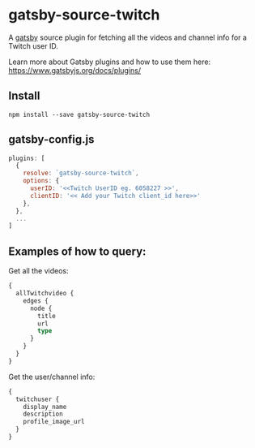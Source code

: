 # gatsby-source-twitch

A [gatsby](https://www.gatsbyjs.org/) source plugin for fetching all the videos and channel info for a Twitch user ID.

Learn more about Gatsby plugins and how to use them here: https://www.gatsbyjs.org/docs/plugins/

## Install

`npm install --save gatsby-source-twitch`


## gatsby-config.js

```javascript
plugins: [
  {
    resolve: `gatsby-source-twitch`,
    options: {
      userID: '<<Twitch UserID eg. 6058227 >>',
      clientID: '<< Add your Twitch client_id here>>'
    },
  },
  ...
]
```

## Examples of how to query:

Get all the videos:

```graphql
{
  allTwitchvideo {
    edges {
      node {
        title
        url
        type
      }
    }
  }
}
```

Get the user/channel info:

```graphql
{
  twitchuser {
    display_name
    description
    profile_image_url
  }
}
```
